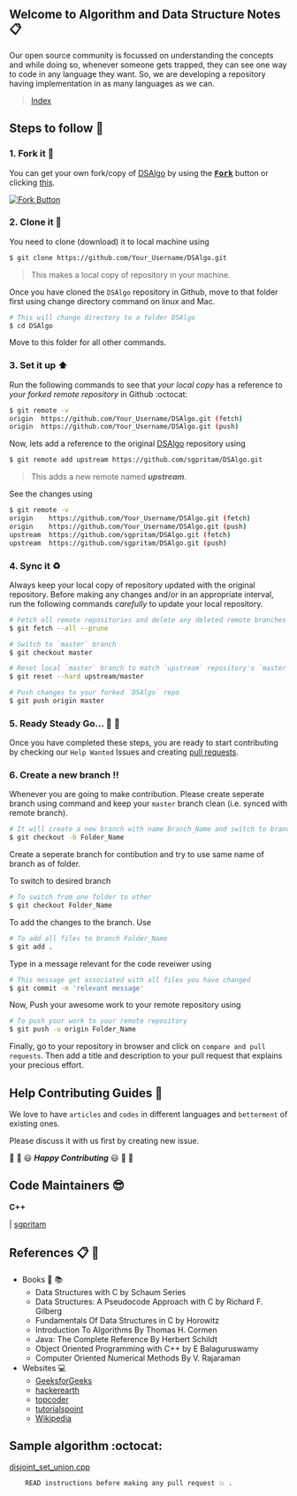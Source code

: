 ## Welcome to Algorithm and Data Structure Notes :clipboard:

Our open source community is focussed on understanding the concepts and while doing so, whenever someone gets trapped, they can see one way to code in any language they want. So, we are developing a repository having implementation in as many languages as we can.

> [Index](INDEX.md)

## Steps to follow :scroll:

### 1. Fork it :fork_and_knife:

You can get your own fork/copy of [DSAlgo](https://github.com/sgpritam/DSAlgo) by using the <a href="https://github.com/sgpritam/DSAlgo/new/master?readme=1#fork-destination-box"><kbd><b>Fork</b></kbd></a> button or clicking [this](https://github.com/sgpritam/DSAlgo/new/master?readme=1#fork-destination-box).

 [![Fork Button](https://help.github.com/assets/images/help/repository/fork_button.jpg)](https://github.com/sgpritam/DSAlgo)

### 2. Clone it :busts_in_silhouette:

You need to clone (download) it to local machine using

```sh
$ git clone https://github.com/Your_Username/DSAlgo.git
```

> This makes a local copy of repository in your machine.

Once you have cloned the `DSAlgo` repository in Github, move to that folder first using change directory command on linux and Mac.

```sh
# This will change directory to a folder DSAlgo
$ cd DSAlgo
```

Move to this folder for all other commands.

### 3. Set it up :arrow_up:

Run the following commands to see that *your local copy* has a reference to *your forked remote repository* in Github :octocat:

```sh
$ git remote -v
origin  https://github.com/Your_Username/DSAlgo.git (fetch)
origin  https://github.com/Your_Username/DSAlgo.git (push)
```

Now, lets add a reference to the original [DSAlgo](https://github.com/sgpritam/DSAlgo) repository using

```sh
$ git remote add upstream https://github.com/sgpritam/DSAlgo.git
```

> This adds a new remote named ***upstream***.

See the changes using

```sh
$ git remote -v
origin    https://github.com/Your_Username/DSAlgo.git (fetch)
origin    https://github.com/Your_Username/DSAlgo.git (push)
upstream  https://github.com/sgpritam/DSAlgo.git (fetch)
upstream  https://github.com/sgpritam/DSAlgo.git (push)
```

### 4. Sync it :recycle:

Always keep your local copy of repository updated with the original repository.
Before making any changes and/or in an appropriate interval, run the following commands *carefully* to update your local repository.

```sh
# Fetch all remote repositories and delete any deleted remote branches
$ git fetch --all --prune

# Switch to `master` branch
$ git checkout master

# Reset local `master` branch to match `upstream` repository's `master` branch
$ git reset --hard upstream/master

# Push changes to your forked `DSAlgo` repo
$ git push origin master
```

### 5. Ready Steady Go... :turtle: :rabbit2:

Once you have completed these steps, you are ready to start contributing by checking our `Help Wanted` Issues and creating [pull requests](https://github.com/sgpritam/DSAlgo/pulls).

### 6. Create a new branch :bangbang:

Whenever you are going to make contribution. Please create seperate branch using command and keep your `master` branch clean (i.e. synced with remote branch).

```sh
# It will create a new branch with name Branch_Name and switch to branch Folder_Name
$ git checkout -b Folder_Name
```

Create a seperate branch for contibution and try to use same name of branch as of folder.

To switch to desired branch

```sh
# To switch from one folder to other
$ git checkout Folder_Name
```

To add the changes to the branch. Use

```sh
# To add all files to branch Folder_Name
$ git add .
```

Type in a message relevant for the code reveiwer using

```sh
# This message get associated with all files you have changed
$ git commit -m 'relevant message'
```

Now, Push your awesome work to your remote repository using

```sh
# To push your work to your remote repository
$ git push -u origin Folder_Name
```

Finally, go to your repository in browser and click on `compare and pull requests`.
Then add a title and description to your pull request that explains your precious effort.

## Help Contributing Guides :crown:

We love to have `articles` and `codes` in different languages and `betterment` of existing ones.

Please discuss it with us first by creating new issue.

:tada: :confetti_ball: :smiley: _**Happy Contributing**_ :smiley: :confetti_ball: :tada:

## Code Maintainers  :sunglasses:

**C++**

| [sgpritam](https://github.com/sgpritam)

## References :clipboard: :scroll:

- Books :book: :books:
    - Data Structures with C by Schaum Series
    - Data Structures: A Pseudocode Approach with C by Richard F. Gilberg
    - Fundamentals Of Data Structures in C by Horowitz
    - Introduction To Algorithms By Thomas H. Cormen
    - Java: The Complete Reference By Herbert Schildt
    - Object Oriented Programming with C++ by E Balaguruswamy
    - Computer Oriented Numerical Methods By V. Rajaraman 
- Websites :computer:
    - [GeeksforGeeks](http://www.geeksforgeeks.org)
    - [hackerearth](https://www.hackerearth.com/notes)
    - [topcoder](https://www.topcoder.com/community/data-science/data-science-tutorials)
    - [tutorialspoint](http://www.tutorialspoint.com)
    - [Wikipedia](https://en.wikipedia.org)

## Sample algorithm :octocat: 
 [disjoint_set_union.cpp](Algorithms/disjoint_set_union/disjoint_set_union.cpp)

        READ instructions before making any pull request 💥 .
